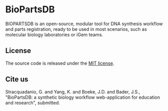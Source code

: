 BioPartsDB
===============

BIOPARTSDB is an open-source, modular tool for DNA synthesis workflow and parts registration, ready to be used
in most scenarios, such as molecular biology laboratories or iGem teams.

License
---

The source code is released under the [MIT license](https://en.wikipedia.org/wiki/MIT_License).

Cite us
---
Stracquadanio, G. and Yang, K. and Boeke, J.D. and Bader, J.S., "BioPartsDB: a synthetic biology workflow web-application for education and research", submitted.
